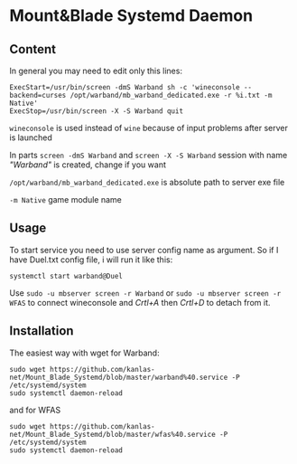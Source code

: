 # Mount&Blade Systemd Daemon

## Content

In general you may need to edit only this lines:
```
ExecStart=/usr/bin/screen -dmS Warband sh -c 'wineconsole --backend=curses /opt/warband/mb_warband_dedicated.exe -r %i.txt -m Native'
ExecStop=/usr/bin/screen -X -S Warband quit
```

`wineconsole` is used instead of `wine` because of input problems after server is launched

In parts `screen -dmS Warband` and `screen -X -S Warband` session with name *"Warband"* is created, change if you want

`/opt/warband/mb_warband_dedicated.exe` is absolute path to server exe file

`-m Native` game module name

## Usage

To start service you need to use server config name as argument. So if I have Duel.txt config file, i will run it like this:

`systemctl start warband@Duel`

Use `sudo -u mbserver screen -r Warband` or `sudo -u mbserver screen -r WFAS` to connect wineconsole and *Crtl+A* then *Crtl+D* to detach from it.

## Installation

The easiest way with wget for Warband:

```
sudo wget https://github.com/kanlas-net/Mount_Blade_Systemd/blob/master/warband%40.service -P /etc/systemd/system
sudo systemctl daemon-reload
```

and for WFAS

```
sudo wget https://github.com/kanlas-net/Mount_Blade_Systemd/blob/master/wfas%40.service -P /etc/systemd/system
sudo systemctl daemon-reload
```
